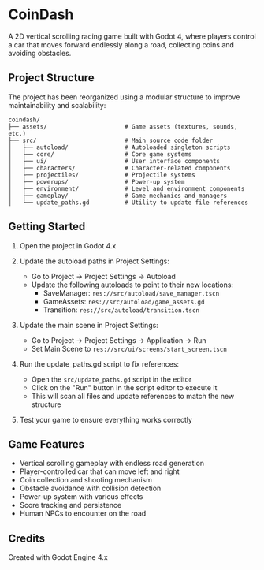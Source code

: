 # CoinDash

A 2D vertical scrolling racing game built with Godot 4, where players control a car that moves forward endlessly along a road, collecting coins and avoiding obstacles.

## Project Structure

The project has been reorganized using a modular structure to improve maintainability and scalability:

```
coindash/
├── assets/                      # Game assets (textures, sounds, etc.)
├── src/                         # Main source code folder
│   ├── autoload/                # Autoloaded singleton scripts
│   ├── core/                    # Core game systems
│   ├── ui/                      # User interface components
│   ├── characters/              # Character-related components
│   ├── projectiles/             # Projectile systems
│   ├── powerups/                # Power-up system
│   ├── environment/             # Level and environment components
│   ├── gameplay/                # Game mechanics and managers
│   └── update_paths.gd          # Utility to update file references
```

## Getting Started

1. Open the project in Godot 4.x
2. Update the autoload paths in Project Settings:
   - Go to Project → Project Settings → Autoload
   - Update the following autoloads to point to their new locations:
	 - SaveManager: `res://src/autoload/save_manager.tscn`
	 - GameAssets: `res://src/autoload/game_assets.gd`
	 - Transition: `res://src/autoload/transition.tscn`

3. Update the main scene in Project Settings:
   - Go to Project → Project Settings → Application → Run
   - Set Main Scene to `res://src/ui/screens/start_screen.tscn`

4. Run the update_paths.gd script to fix references:
   - Open the `src/update_paths.gd` script in the editor
   - Click on the "Run" button in the script editor to execute it
   - This will scan all files and update references to match the new structure

5. Test your game to ensure everything works correctly

## Game Features

- Vertical scrolling gameplay with endless road generation
- Player-controlled car that can move left and right
- Coin collection and shooting mechanism
- Obstacle avoidance with collision detection
- Power-up system with various effects
- Score tracking and persistence
- Human NPCs to encounter on the road

## Credits

Created with Godot Engine 4.x 

